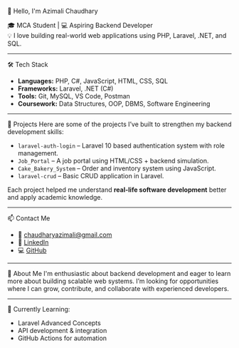👋 Hello, I'm Azimali Chaudhary

🎓 MCA Student | 💻 Aspiring Backend Developer  
💡 I love building real-world web applications using PHP, Laravel, .NET, and SQL.

---

 🛠 Tech Stack
- **Languages:** PHP, C#, JavaScript, HTML, CSS, SQL
- **Frameworks:** Laravel, .NET (C#)
- **Tools:** Git, MySQL, VS Code, Postman
- **Coursework:** Data Structures, OOP, DBMS, Software Engineering

---

 🔨 Projects
Here are some of the projects I’ve built to strengthen my backend development skills:

- `laravel-auth-login` – Laravel 10 based authentication system with role management.
- `Job_Portal` – A job portal using HTML/CSS + backend simulation.
- `Cake_Bakery_System` – Order and inventory system using JavaScript.
- `laravel-crud` – Basic CRUD application in Laravel.

Each project helped me understand **real-life software development** better and apply academic knowledge.

---

 📫 Contact Me
- 📧 chaudharyazimali@gmail.com
- 💼 [LinkedIn](https://linkedin.com/in/azimchaudhary)
- 💻 [GitHub](https://github.com/AzimaliChaudhary)

---

 💬 About Me
I'm enthusiastic about backend development and eager to learn more about building scalable web systems. I’m looking for opportunities where I can grow, contribute, and collaborate with experienced developers.

---

 🧠 Currently Learning:
- Laravel Advanced Concepts  
- API development & integration  
- GitHub Actions for automation  
